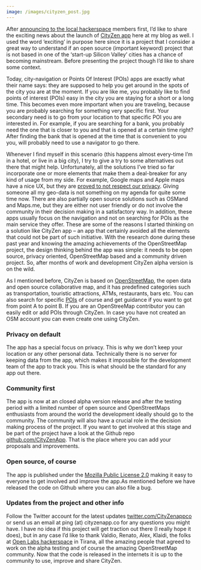 ```yaml
---
image: /images/cityzen_post.jpg
---
```


After [announcing to the local hackerspace](https://forum.openlabs.cc/t/introducing-cityzen-android-app/551) members first, I’d like to share the exciting news about the launch of [CityZen app](http://cityzenapp.co/) here at my blog as well. I used the word ‘exciting’ in purpose here since it is a project that I consider a great way to understand if an open source (important keyword) project that is not based in one of the ‘start-up Silicon Valley’ cities has a chance of becoming mainstream. Before presenting the project though I’d like to share some context.

Today, city-navigation or Points Of Interest (POIs) apps are exactly what their name says: they are supposed to help you get around in the spots of the city you are at the moment. If you are like me, you probably like to find points of interest (POIs) easy in the city you are staying for a short or a long time. This becomes even more important when you are traveling, because you are probably searching for something very specific first. Your secondary need is to go from your location to that specific POI you are interested in. For example, if you are searching for a bank, you probably need the one that is closer to you and that is opened at a certain time right? After finding the bank that is opened at the time that is convenient to you you, will probably need to use a navigator to go there.

Whenever I find myself in this scenario (this happens almost every-time I’m in a hotel, or live in a big city), I try to give a try to some alternatives out there that might help. Unfortunately, all the solutions I’ve tried so far incorporate one or more elements that make them a deal-breaker for any kind of usage from my side. For example, Google maps and Apple maps have a nice UX, but they are [proved to not respect our privacy](https://mashable.com/2014/06/05/edward-snowden-revelations/#nB6yjy10UPqO). Giving someone all my geo-data is not something on my agenda for quite some time now. There are also partially open source solutions such as OSMand and Maps.me, but they are either not user friendly or do not involve the community in their decision making in a satisfactory way. In addition, these apps usually focus on the navigation and not on searching for POIs as the main service they offer.
These are some of the reasons I started thinking on a solution like CityZen app – an app that certainly avoided all the elements that could not be part of such initiative. With the research done during these past year and knowing the amazing achievements of the OpenStreetMap project, the design thinking behind the app was simple: it needs to be open source, privacy oriented, OpenStreetMap based and  a community driven project. So, after months of work and development CityZen alpha version is on the wild.

As I mentioned before, CityZen is based on [OpenStreetMap](https://en.wikipedia.org/wiki/OpenStreetMap), the open data and open source collaborative map, and it has predefined categories such as transportation, touristic attractions, ATMs, restaurants, bars etc. You can also search for specific [POIs](https://en.wikipedia.org/wiki/Point_of_interest) of course and get guidance if you want to got from point A to point B. If you are an OpenStreeMap contributor you can easily edit or add POIs through CityZen. In case you have not created an OSM account you can even create one using CityZen.

### Privacy on default
The app has a special focus on privacy. This is why we don’t keep your location or any other personal data. Technically there is no server for keeping data from the app, which makes it impossible for the development team of the app to track you. This is what should be the standard for any app out there.

### Community first
The app is now at an closed alpha version release and after the testing period with a limited number of open source and OpenStreetMaps enthusiasts from around the world the development ideally should go to the community.  The community will also have a crucial role in the decision making process of the project. If you want to get involved at this stage and be part of the project have a look at the Github repo [github.com/CityZenApp](https://github.com/CityZenApp). That is the place where you can add your proposals and improvements.

### Open source, of course
The app is published under the [Mozilla Public License 2.0](https://github.com/CityZenApp/CityZen-Android/blob/master/LICENSE) making it easy to everyone to get involved and improve the app.As mentioned before we have released the code on Github where you can also file a bug.

### Updates from the project and other info
Follow the Twitter account for the latest updates [twitter.com/CityZenappco](https://twitter.com/CityZenappco) or send us an email at ping (at) cityzenapp.co for any questions you might have. I have no idea if this project will get traction out there (I really hope it does), but in any case I’d like to thank Valdio, Renato, Alex, Klaidi, the folks at [Open Labs hackerspace](https://openlabs.cc/en/) in Tirana, all the amazing people that agreed to work on the alpha testing and of course the amazing OpenStreetMap community. Now that the code is released in the internets it is up to the community to use, improve and share CityZen.
